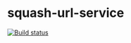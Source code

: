 # squash-url-service 
[![Build status](https://dev.azure.com/pareenvatani/squash-url-service/_apis/build/status/squash-url-service%20-%201%20-%20CI)](https://dev.azure.com/pareenvatani/squash-url-service/_build/latest?definitionId=1)